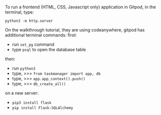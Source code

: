 To run a frontend (HTML, CSS, Javascript only) application in Gitpod, in the terminal, type:

`python3 -m http.server`

On the walkthrough tutorial, they are using codeanywhere, gitpod has additional terminal commands:
first:
- run `set_pg` command
- type `psql` to open the database table


then:
- run `python3`
- type, >>> `from taskmanager import app, db`
- type, >>> `app.app_context().push()`
- type, >>> `db_create_all()`

on a new server:
   - `pip3 install flask`
   - `pip install Flask-SQLAlchemy`
   